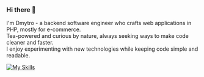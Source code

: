 ### Hi there 👋 

I'm Dmytro - a backend software engineer who crafts web applications in PHP, mostly for e-commerce.  
Tea-powered and curious by nature, always seeking ways to make code cleaner and faster.  
I enjoy experimenting with new technologies while keeping code simple and readable.

[![My Skills](https://skillicons.dev/icons?i=php,laravel,bash,regex,mysql,redis,rabbitmq,elasticsearch,nginx,phpstorm,postman,vite,mint,linux,git,docker&theme=light&perline=8)](https://skillicons.dev)
